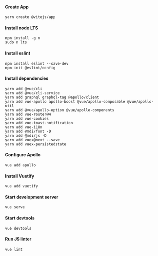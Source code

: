 
#### Create App
```
yarn create @vitejs/app
```

#### Install node LTS
```
npm install -g n
sudo n lts
```

#### Install eslint
```
npm install eslint --save-dev
npm init @eslint/config
```

#### Install dependencies
```
yarn add @vue/cli
yarn add @vue/cli-service
yarn add graphql graphql-tag @apollo/client
yarn add vue-apollo apollo-boost @vue/apollo-composable @vue/apollo-util
yarn add @vue/apollo-option @vue/apollo-components
yarn add vue-router@4
yarn add vue-cookies
yarn add vue-toast-notification
yarn add vue-i18n
yarn add @mdi/font -D
yarn add @mdi/js -D
yarn add vuex@next --save
yarn add vuex-persistedstate
```

#### Configure Apollo
```
vue add apollo
```

#### Install Vuetify
```
vue add vuetify
```

#### Start development server
```
vue serve
```

#### Start devtools
```
vue devtools
```
#### Run JS linter
```
vue lint
```
